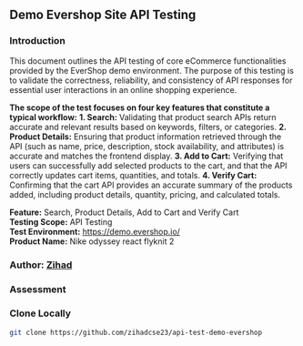 ## Demo Evershop Site API Testing

### Introduction
This document outlines the API testing of core eCommerce functionalities provided by the EverShop demo environment. The purpose of this testing is to validate the correctness, reliability, and consistency of API responses for essential user interactions in an online shopping experience. <br>

**The scope of the test focuses on four key features that constitute a typical workflow:**
**1. Search:** Validating that product search APIs return accurate and relevant results based on keywords, filters, or categories.
**2. Product Details:** Ensuring that product information retrieved through the API (such as name, price, description, stock availability, and attributes) is accurate and matches the frontend display.
**3. Add to Cart:** Verifying that users can successfully add selected products to the cart, and that the API correctly updates cart items, quantities, and totals.
**4. Verify Cart:** Confirming that the cart API provides an accurate summary of the products added, including product details, quantity, pricing, and calculated totals.

**Feature:** Search, Product Details, Add to Cart and Verify Cart <br>
**Testing Scope:** API Testing <br>
**Test Environment:** https://demo.evershop.io/ <br>
**Product Name:** Nike odyssey react flyknit 2

### Author: [Zihad](https://github.com/zihadcse23)


### Assessment

### Clone Locally
```bash 
git clone https://github.com/zihadcse23/api-test-demo-evershop
```
